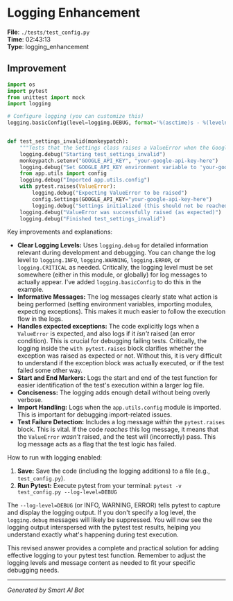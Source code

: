 # Logging Enhancement

**File**: `./tests/test_config.py`  
**Time**: 02:43:13  
**Type**: logging_enhancement

## Improvement

```python
import os
import pytest
from unittest import mock
import logging

# Configure logging (you can customize this)
logging.basicConfig(level=logging.DEBUG, format='%(asctime)s - %(levelname)s - %(message)s')


def test_settings_invalid(monkeypatch):
    """Tests that the Settings class raises a ValueError when the Google API key is invalid."""
    logging.debug("Starting test_settings_invalid")
    monkeypatch.setenv("GOOGLE_API_KEY", "your-google-api-key-here")
    logging.debug("Set GOOGLE_API_KEY environment variable to 'your-google-api-key-here'")
    from app.utils import config
    logging.debug("Imported app.utils.config")
    with pytest.raises(ValueError):
        logging.debug("Expecting ValueError to be raised")
        config.Settings(GOOGLE_API_KEY="your-google-api-key-here")
        logging.debug("Settings initialized (this should not be reached if the test passes)") #this line should not execute if the test passes
    logging.debug("ValueError was successfully raised (as expected)")
    logging.debug("Finished test_settings_invalid")
```

Key improvements and explanations:

* **Clear Logging Levels:** Uses `logging.debug` for detailed information relevant during development and debugging.  You can change the log level to `logging.INFO`, `logging.WARNING`, `logging.ERROR`, or `logging.CRITICAL` as needed.  Critically, the logging level must be set somewhere (either in this module, or globally) for log messages to actually appear.  I've added `logging.basicConfig` to do this in the example.
* **Informative Messages:** The log messages clearly state what action is being performed (setting environment variables, importing modules, expecting exceptions).  This makes it much easier to follow the execution flow in the logs.
* **Handles expected exceptions:** The code explicitly logs when a `ValueError` is expected, and also logs if it *isn't* raised (an error condition). This is crucial for debugging failing tests. Critically, the logging inside the `with pytest.raises` block clarifies whether the exception was raised as expected or not. Without this, it is very difficult to understand if the exception block was actually executed, or if the test failed some other way.
* **Start and End Markers:** Logs the start and end of the test function for easier identification of the test's execution within a larger log file.
* **Conciseness:** The logging adds enough detail without being overly verbose.
* **Import Handling:** Logs when the `app.utils.config` module is imported.  This is important for debugging import-related issues.
* **Test Failure Detection:** Includes a log message *within* the `pytest.raises` block.  This is vital.  If the code *reaches* this log message, it means that the `ValueError` *wasn't* raised, and the test will (incorrectly) pass. This log message acts as a flag that the test logic has failed.

How to run with logging enabled:

1.  **Save:** Save the code (including the logging additions) to a file (e.g., `test_config.py`).
2.  **Run Pytest:** Execute pytest from your terminal: `pytest -v test_config.py --log-level=DEBUG`

The `--log-level=DEBUG` (or INFO, WARNING, ERROR) tells pytest to capture and display the logging output.  If you don't specify a log level, the `logging.debug` messages will likely be suppressed.  You will now see the logging output interspersed with the pytest test results, helping you understand exactly what's happening during test execution.

This revised answer provides a complete and practical solution for adding effective logging to your pytest test function. Remember to adjust the logging levels and message content as needed to fit your specific debugging needs.

---
*Generated by Smart AI Bot*
